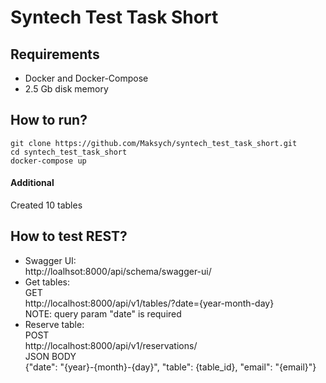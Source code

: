 # Syntech Test Task Short

## Requirements
- Docker and Docker-Compose
- 2.5 Gb disk memory

## How to run?
```shell
git clone https://github.com/Maksych/syntech_test_task_short.git
cd syntech_test_task_short
docker-compose up
```
#### Additional
Created 10 tables

## How to test REST?
- Swagger UI: \
  http://loalhsot:8000/api/schema/swagger-ui/
- Get tables: \
  GET \
  http://localhost:8000/api/v1/tables/?date={year-month-day} \
  NOTE: query param "date" is required
- Reserve table: \
  POST \
  http://localhost:8000/api/v1/reservations/ \
  JSON BODY \
  {"date": "{year}-{month}-{day}", "table": {table_id}, "email": "{email}"}
   
